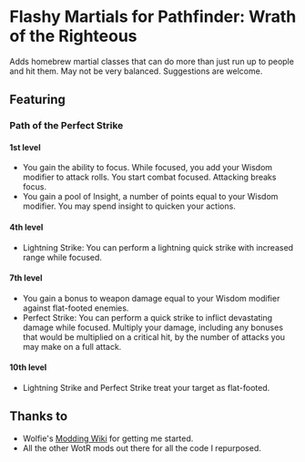 # Flashy Martials for Pathfinder: Wrath of the Righteous 

Adds homebrew martial classes that can do more than just run up to people and hit them. May not be very balanced. Suggestions are welcome.   

## Featuring

### Path of the Perfect Strike

#### 1st level 
- You gain the ability to focus. While focused, you add your Wisdom modifier to attack rolls. You start combat focused. Attacking breaks focus.
- You gain a pool of Insight, a number of points equal to your Wisdom modifier. You may spend insight to quicken your actions.

#### 4th level
- Lightning Strike: You can perform a lightning quick strike with increased range while focused.

#### 7th level
- You gain a bonus to weapon damage equal to your Wisdom modifier against flat-footed enemies.
- Perfect Strike: You can perform a quick strike to inflict devastating damage while focused. Multiply your damage, including any bonuses that would be multiplied on a critical hit, by the number of attacks you may make on a full attack.

#### 10th level
- Lightning Strike and Perfect Strike treat your target as flat-footed.

## Thanks to  
-   Wolfie's [Modding Wiki](https://github.com/WittleWolfie/OwlcatModdingWiki/wiki) for getting me started.
-   All the other WotR mods out there for all the code I repurposed.
